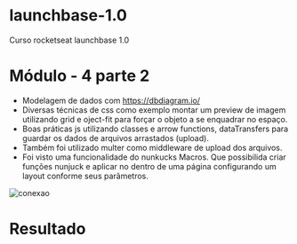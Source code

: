 # launchbase-1.0
Curso rocketseat launchbase 1.0

# Módulo - 4 parte 2

- Modelagem de dados com https://dbdiagram.io/
- Diversas técnicas de css como exemplo montar um preview de imagem utilizando grid e oject-fit para forçar o objeto a se enquadrar no espaço.
- Boas práticas js utilizando classes e arrow functions, dataTransfers para guardar os dados de arquivos arrastados (upload).
- Também foi utilizado multer como middleware de upload dos arquivos.
- Foi visto uma funcionalidade do nunkucks Macros. Que possibilida criar funções nunjuck e aplicar no dentro de uma página configurando um layout conforme seus parâmetros.

![conexao]()

# Resultado
